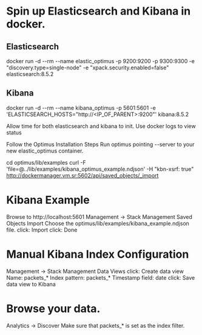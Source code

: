 # Spin up Elasticsearch and Kibana in docker.

## Elasticsearch

docker run -d --rm --name elastic_optimus -p 9200:9200 -p 9300:9300 -e "discovery.type=single-node" -e "xpack.security.enabled=false" elasticsearch:8.5.2

## Kibana
docker run -d --rm --name kibana_optimus -p 5601:5601 -e 'ELASTICSEARCH_HOSTS="http://<IP_OF_PARENT>:9200"' kibana:8.5.2

Allow time for both elasticsearch and kibana to init.
Use docker logs <container name> to view status

Follow the Optimus Installation Steps
Run optimus pointing --server to your new elastic_optimus container.

cd optimus/lib/examples
curl -F 'file=@../lib/examples/kibana_optimus_example.ndjson' -H "kbn-xsrf: true" http://dockermanager.vm.sr:5602/api/saved_objects/_import

# Kibana Example
Browse to http://localhost:5601
Management -> Stack Management
	Saved Objects
		Import
			Choose the optimus/lib/examples/kibana_example.ndjson file.
				click: Import
					click: Done

# Manual Kibana Index Configuration
Management -> Stack Management
        Data Views
                click: Create data view
                        Name: packets_*
                        Index pattern: packets_*
                        Timestamp field: date
                                click: Save data view to Kibana

# Browse your data.
Analytics -> Discover
        Make sure that packets_* is set as the index filter.

